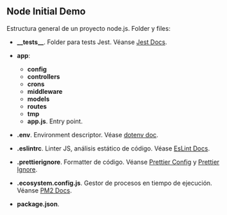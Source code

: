 

## Node Initial Demo

Estructura general de un proyecto node.js. Folder y files:

- <b>\_\_tests__</b>. Folder para tests Jest. Véanse [Jest Docs](https://jestjs.io/es-ES/docs/configuration).
- <b>app</b>:
    - <b>config</b>
    - <b>controllers</b>
    - <b>crons</b>
    - <b>middleware</b>
    - <b>models</b>
    - <b>routes</b>
    - <b>tmp</b>
    - <b>app.js</b>. Entry point.
- <b>.env</b>. Environment descriptor. Véase [dotenv doc](https://www.npmjs.com/package/dotenv).

- <b>.eslintrc</b>. Linter JS, análisis estático de código. Véase [EsLint Docs](https://eslint.org/docs/user-guide/configuring/configuration-files).
- <b>.prettierignore</b>. Formatter de código. Véanse [Prettier Config](https://prettier.io/docs/en/configuration.html) y [Prettier Ignore](https://prettier.io/docs/en/ignore.html).
- <b>.ecosystem.config.js</b>. Gestor de procesos en tiempo de ejecución. Véanse [PM2 Docs](https://pm2.keymetrics.io/).

- <b>package.json</b>.
